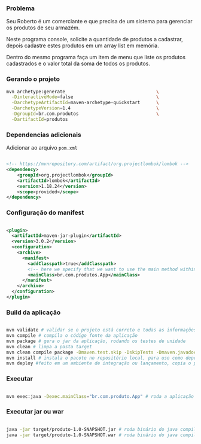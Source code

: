 ### Problema

Seu Roberto é um comerciante e que precisa de um sistema para gerenciar os produtos de seu armazém. 

Neste programa console, solicite a quantidade de produtos a cadastrar, depois cadastre estes produtos em um array list em memória. 

Dentro do mesmo programa faça um item de menu que liste os produtos cadastrados e o valor total da soma de todos os produtos.

### Gerando o projeto

``` sh
mvn archetype:generate                                  \
  -DinteractiveMode=false                               \
  -DarchetypeArtifactId=maven-archetype-quickstart      \
  -DarchetypeVersion=1.4                                \
  -DgroupId=br.com.produtos                             \
  -DartifactId=produtos
```

### Dependencias adicionais

Adicionar ao arquivo `pom.xml`

``` xml

<!-- https://mvnrepository.com/artifact/org.projectlombok/lombok -->
<dependency>
    <groupId>org.projectlombok</groupId>
    <artifactId>lombok</artifactId>
    <version>1.18.24</version>
    <scope>provided</scope>
</dependency>


```

### Configuração do manifest

``` xml

<plugin>
  <artifactId>maven-jar-plugin</artifactId>
  <version>3.0.2</version>
  <configuration>
    <archive>
      <manifest>
        <addClasspath>true</addClasspath>
        <!-- here we specify that we want to use the main method within the App class -->
        <mainClass>br.com.produtos.App</mainClass>
      </manifest>
    </archive>
  </configuration>
</plugin>

```

### Build da aplicação

``` sh

mvn validate # validar se o projeto está correto e todas as informações necessárias estão disponíveis
mvn compile # compila o código fonte da aplicação
mvn package # gera o jar da aplicação, rodando os testes de unidade
mvn clean # limpa a pasta target
mvn clean compile package -Dmaven.test.skip -DskipTests -Dmaven.javadoc.skip=true # compila e gera o pacote sem rodar os testes
mvn install # instala o pacote no repositório local, para uso como dependência em outros projetos localmente
mvn deploy #feito em um ambiente de integração ou lançamento, copia o pacote final para o repositório remoto para compartilhamento com outros desenvolvedores e projetos.

```

### Executar

``` sh

mvn exec:java -Dexec.mainClass="br.com.produto.App" # roda a aplicação apontando para a classe principal

```

### Executar jar ou war

``` sh

java -jar target/produto-1.0-SNAPSHOT.jar # roda binário do java compilado
java -jar target/produto-1.0-SNAPSHOT.war # roda binário do java compilado

```
